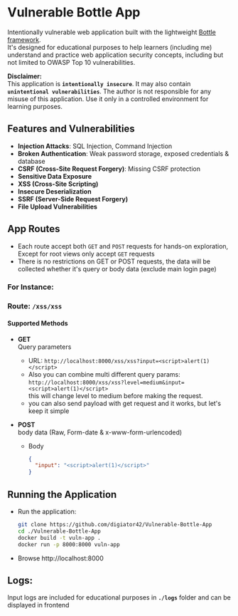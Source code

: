 # Vulnerable Bottle App

Intentionally vulnerable web application built with the lightweight [Bottle framework](https://bottlepy.org/).   
It's designed for educational purposes to help learners (including me) understand and practice web application security concepts, including but not limited to OWASP Top 10 vulnerabilities.

**Disclaimer:**  
This application is **`intentionally insecure`**. It may also contain **`unintentional vulnerabilities`**. The author is not responsible for any misuse of this application. Use it only in a controlled environment for learning purposes.

## Features and Vulnerabilities

- **Injection Attacks**: SQL Injection, Command Injection
- **Broken Authentication**: Weak password storage, exposed credentials & database
- **CSRF (Cross-Site Request Forgery)**: Missing CSRF protection
- **Sensitive Data Exposure**
- **XSS (Cross-Site Scripting)**
- **Insecure Deserialization**
- **SSRF (Server-Side Request Forgery)**
- **File Upload Vulnerabilities**


## App Routes

- Each route accept both `GET` and `POST` requests for hands-on exploration, Except for root views only accept `GET` requests
- There is no restrictions on GET or POST requests, the data will be collected whether it's query or body data (exclude main login page)

### For Instance:

### Route: `/xss/xss`   

#### **Supported Methods**
- **GET**  
Query parameters   
  - URL: `http://localhost:8000/xss/xss?input=<script>alert(1)</script>`   
  - Also you can combine multi different query params:  
  `http://localhost:8000/xss/xss?level=medium&input=<script>alert(1)</script>`  
  this will change level to medium before making the request.   
  - you can also send payload with get request and it works, but let's keep it simple

- **POST**  
body data (Raw, Form-date & x-www-form-urlencoded)  
  - Body
    ```json
    {
      "input": "<script>alert(1)</script>"
    }
    ```

## Running the Application   

- Run the application:
    ```bash
    git clone https://github.com/digiator42/Vulnerable-Bottle-App
    cd ./Vulnerable-Bottle-App
    docker build -t vuln-app .
    docker run -p 8000:8000 vuln-app
    ```

- Browse http://localhost:8000

## Logs:
Input logs are included for educational purposes in **`./logs`** folder and can be displayed in frontend
